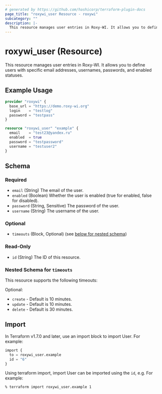 ```yaml
---
# generated by https://github.com/hashicorp/terraform-plugin-docs
page_title: "roxywi_user Resource - roxywi"
subcategory: ""
description: |-
  This resource manages user entries in Roxy-WI. It allows you to define users with specific email addresses, usernames, passwords, and enabled statuses.
---
```


# roxywi_user (Resource)

This resource manages user entries in Roxy-WI. It allows you to define users with specific email addresses, usernames, passwords, and enabled statuses.

## Example Usage

```terraform
provider "roxywi" {
  base_url = "https://demo.roxy-wi.org"
  login    = "testlog"
  password = "testpass"
}

resource "roxywi_user" "example" {
  email    = "test23@yandex.ru"
  enabled  = true
  password = "testpassword"
  username = "testuser2"
}
```

## Schema

### Required

- `email` (String) The email of the user.
- `enabled` (Boolean) Whether the user is enabled (true for enabled, false for disabled).
- `password` (String, Sensitive) The password of the user.
- `username` (String) The username of the user.

### Optional

- `timeouts` (Block, Optional) (see [below for nested schema](#nestedblock--timeouts))

### Read-Only

- `id` (String) The ID of this resource.

<a id="nestedblock--timeouts"></a>

### Nested Schema for `timeouts`

This resource supports the following timeouts:

Optional:

* `create` - Default is 10 minutes.
* `update` - Default is 10 minutes.
* `delete` - Default is 30 minutes.

## Import

In Terraform v1.7.0 and later, use an import block to import User. For example:

```terraform
import {
  to = roxywi_user.example
  id = "6"
}
```

Using terraform import, import User can be imported using the `id`, e.g. For example:

```shell
% terraform import roxywi_user.example 1
```